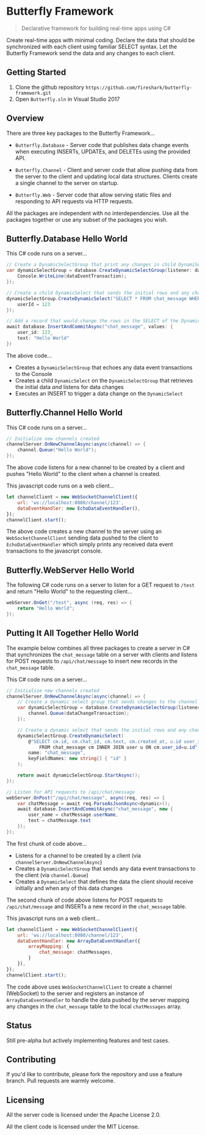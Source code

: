 # Butterfly Framework
> Declarative framework for building real-time apps using C#

Create real-time apps with minimal coding.  Declare the data that should be synchronized with each client using familiar SELECT syntax. Let the Butterfly Framework send the data and any changes to each client.

## Getting Started

1. Clone the github repository `https://github.com/fireshark/butterfly-framework.git`
1. Open `Butterfly.sln` in Visual Studio 2017

## Overview

There are three key packages to the Butterfly Framework...

- `Butterfly.Database` - Server code that publishes data change events when executing INSERTs, UPDATEs, and DELETEs using the provided API.
 
- `Butterfly.Channel` - Client and server code that allow pushing data from the server to the client and updating local data structures.  Clients create a single channel to the server on startup.

- `Butterfly.Web` - Server code that allow serving static files and responding to API requests via HTTP requests.

All the packages are independent with no interdependencies. Use all the packages together or use any subset of the packages you wish.

## Butterfly.Database Hello World

This C# code runs on a server...

```csharp
// Create a DynamicSelectGroup that print any changes in child DynamiSelects to the console
var dynamicSelectGroup = database.CreateDynamicSelectGroup(listener: dataEventTransaction => {
    Console.WriteLine(dataEventTransaction);
});

// Create a child DynamicSelect that sends the initial rows and any changes to the rows to the parent DynamicSelectGroup
dynamicSelectGroup.CreateDynamicSelect("SELECT * FROM chat_message WHERE user_id=@userId", values: new {
    userId = 123
});

// Add a record that would change the rows in the SELECT of the DynamicSelect above
await database.InsertAndCommitAsync("chat_message", values: {
    user_id: 123_
    text: "Hello World"
})
```

The above code...
- Creates a `DynamicSelectGroup` that echoes any data event transactions to the Console
- Creates a child `DynamicSelect` on the `DynamicSelectGroup` that retrieves the initial data _and_ listens for data changes
- Executes an INSERT to trigger a data change on the `DynamicSelect`

## Butterfly.Channel Hello World

This C# code runs on a server...
```csharp
// Initialize new channels created
channelServer.OnNewChannelAsync(async(channel) => {
    channel.Queue("Hello World");
});
```

The above code listens for a new channel to be created by a client and pushes "Hello World" to the client when a channel is created.

This javascript code runs on a web client...
```js
let channelClient = new WebSocketChannelClient({
    url: 'ws://localhost:8080/channel/123',
    dataEventHandler: new EchoDataEventHandler(),
});
channelClient.start();
```
The above code creates a new channel to the server using an `WebSocketChannelClient` sending data pushed to the client to `EchoDataEventHandler` which simply prints any received data event transactions to the javascript console.

## Butterfly.WebServer Hello World

The following C# code runs on a server to listen for a GET request to `/test` and return "Hello World" to the requesting client...
```csharp
webServer.OnGet("/test", async (req, res) => {
    return "Hello World";
});
```

## Putting It All Together Hello World

The example below combines all three packages to create a server in C# that synchronizes the `chat_message` table on a server with clients and listens for POST requests to `/api/chat/message` to insert new records in the `chat_message` table.

This C# code runs on a server...

```csharp
// Initialize new channels created
channelServer.OnNewChannelAsync(async(channel) => {
    // Create a dynamic select group that sends changes to the channel
    var dynamicSelectGroup = database.CreateDynamicSelectGroup(listener: dataEventTransaction => {
        channel.Queue(dataChangeTransaction);
    });

    // Create a dynamic select that sends the initial rows and any changes to the row
    dynamicSelectGroup.CreateDynamicSelect(
        @"SELECT cm.id, cm.chat_id, cm.text, cm.created_at, u.id user_id, u.name 
            FROM chat_message cm INNER JOIN user u ON cm.user_id=u.id",
        name: "chat_message",
        keyFieldNames: new string[] { "id" }
    );

    return await dynamicSelectGroup.StartAsync();
});

// Listen for API requests to /api/chat/message
webServer.OnPost("/api/chat/message", async(req, res) => {
    var chatMessage = await req.ParseAsJsonAsync<dynamic>();
    await database.InsertAndCommitAsync("chat_message", new {
        user_name = chatMessage.userName,
        text = chatMessage.text
    });
});
```

The first chunk of code above...
- Listens for a channel to be created by a client (via `channelServer.OnNewChannelAsync`)
- Creates a `DynamicSelectGroup` that sends any data event transactions to the client (via `channel.Queue`)
- Creates a `DynamicSelect` that defines the data the client should receive initially and when any of this data changes

The second chunk of code above listens for POST requests to `/api/chat/message` and INSERTs a new record in the `chat_message` table.

This javascript runs on a web client...

```js
let channelClient = new WebSocketChannelClient({
    url: 'ws://localhost:8080/channel/123',
    dataEventHandler: new ArrayDataEventHandler({
        arrayMapping: {
            chat_message: chatMessages,
        }
    }),
});
channelClient.start();
```

The code above uses `WebSocketChannelClient` to create a channel (WebSocket) to the server and registers an instance of `ArrayDataEventHandler` to handle the data pushed by the server mapping any changes in the `chat_message` table to the local `chatMessages` array.

## Status

Still pre-alpha but actively implementing features and test cases.

## Contributing

If you'd like to contribute, please fork the repository and use a feature
branch. Pull requests are warmly welcome.

## Licensing

All the server code is licensed under the Apache License 2.0.  

All the client code is licensed under the MIT License.

